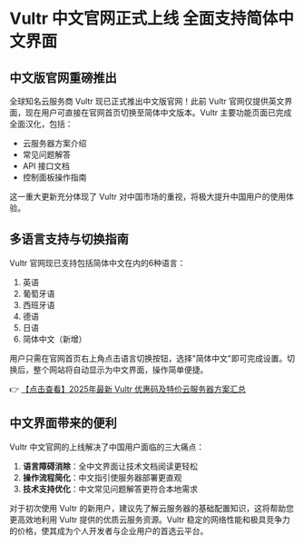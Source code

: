 # Vultr 中文官网正式上线 全面支持简体中文界面

## 中文版官网重磅推出

全球知名云服务商 Vultr 现已正式推出中文版官网！此前 Vultr 官网仅提供英文界面，现在用户可直接在官网首页切换至简体中文版本。Vultr 主要功能页面已完成全面汉化，包括：

- 云服务器方案介绍
- 常见问题解答
- API 接口文档
- 控制面板操作指南

这一重大更新充分体现了 Vultr 对中国市场的重视，将极大提升中国用户的使用体验。

## 多语言支持与切换指南

Vultr 官网现已支持包括简体中文在内的6种语言：

1. 英语
2. 葡萄牙语
3. 西班牙语
4. 德语
5. 日语
6. 简体中文（新增）

用户只需在官网首页右上角点击语言切换按钮，选择"简体中文"即可完成设置。切换后，整个网站将自动显示为中文界面，操作简单便捷。

👉 [【点击查看】2025年最新 Vultr 优惠码及特价云服务器方案汇总](https://bit.ly/VuLtr)

## 中文界面带来的便利

Vultr 中文官网的上线解决了中国用户面临的三大痛点：

1. **语言障碍消除**：全中文界面让技术文档阅读更轻松
2. **操作流程简化**：中文指引使服务器部署更直观
3. **技术支持优化**：中文常见问题解答更符合本地需求

对于初次使用 Vultr 的新用户，建议先了解云服务器的基础配置知识，这将帮助您更高效地利用 Vultr 提供的优质云服务资源。Vultr 稳定的网络性能和极具竞争力的价格，使其成为个人开发者与企业用户的首选云平台。
